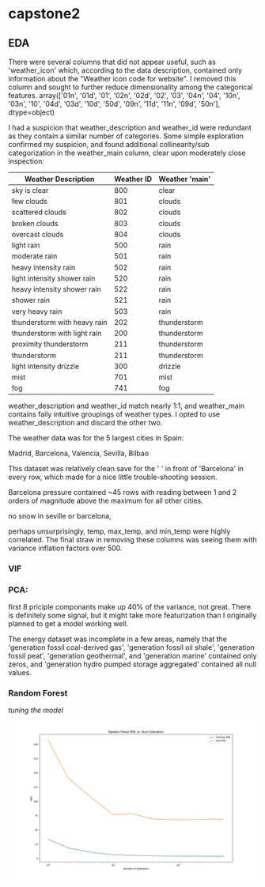 # capstone2

## EDA
There were several columns that did not appear useful, such as 'weather_icon' which, according to the data description, contained only information about the "Weather icon code for website".  I removed this column and sought to further reduce dimensionality among the categorical features.
array(['01n', '01d', '01', '02n', '02d', '02', '03', '04n', '04', '10n',
       '03n', '10', '04d', '03d', '10d', '50d', '09n', '11d', '11n',
       '09d', '50n'], dtype=object)


I had a suspicion that weather_description and weather_id were redundant as they contain a similar number of categories.  Some simple exploration confirmed my suspicion, and found additional collinearity/sub categorization in the weather_main column, clear upon moderately close inspection:


| Weather Description          | Weather ID | Weather 'main' |
|------------------------------|------------|----------------|
| sky is clear                 | 800        | clear          |
| few clouds                   | 801        | clouds         |
| scattered clouds             | 802        | clouds         |
| broken clouds                | 803        | clouds         |
| overcast clouds              | 804        | clouds         |
| light rain                   | 500        | rain           |
| moderate rain                | 501        | rain           |
| heavy intensity rain         | 502        | rain           |
| light intensity shower rain  | 520        | rain           |
| heavy intensity shower rain  | 522        | rain           |
| shower rain                  | 521        | rain           |
| very heavy rain              | 503        | rain           |
| thunderstorm with heavy rain | 202        | thunderstorm   |
| thunderstorm with light rain |  200       | thunderstorm   |
| proximity thunderstorm       | 211        | thunderstorm   |
| thunderstorm                 | 211        | thunderstorm   |
| light intensity drizzle      | 300        | drizzle        |
| mist                         | 701        | mist           |
| fog                          | 741        | fog            |

weather_description and weather_id match nearly 1:1, and weather_main contains faily intuitive groupings of weather types.  I opted to use weather_description and discard the other two.


The weather data was for the 5 largest cities in Spain:

Madrid, Barcelona, Valencia, Sevilla, Bilbao

This dataset was relatively clean save for the ' ' in front of 'Barcelona' in every row, which made for a nice little trouble-shooting session.

Barcelona pressure contained ~45 rows with reading between 1 and 2 orders of magnitude above the maximum for all other cities.

no snow in seville or barcelona,



perhaps unsurprisingly, temp, max_temp, and min_temp were highly correlated.  The final straw in removing these columns was seeing them with variance inflation factors over 500.
### VIF

### PCA: 
first 8 priciple componants make up 40% of the variance, not great.  There is definitely some signal, but it might take more featurization than I originally planned to get a model working well.

The energy dataset was incomplete in a few areas, namely that the 'generation fossil coal-derived gas', 'generation fossil oil shale', 'generation fossil peat', 'generation geothermal', and 'generation marine' contained only zeros, and 'generation hydro pumped storage aggregated' contained all null values. 

### Random Forest

*tuning the model*
![num estimators plot](images/rf_num_estimator_plot.png)